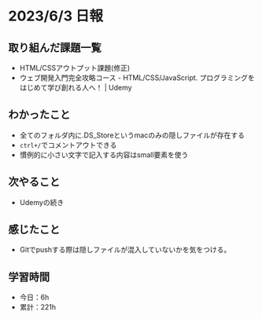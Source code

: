 # 2023/6/3 日報
## 取り組んだ課題一覧
- HTML/CSSアウトプット課題(修正)
- ウェブ開発入門完全攻略コース - HTML/CSS/JavaScript. プログラミングをはじめて学び創れる人へ！ | Udemy

## わかったこと
- 全てのフォルダ内に.DS_Storeというmacのみの隠しファイルが存在する
- `ctrl+/`でコメントアウトできる
- 慣例的に小さい文字で記入する内容はsmall要素を使う

## 次やること
- Udemyの続き

## 感じたこと
- Gitでpushする際は隠しファイルが混入していないかを気をつける。

## 学習時間
- 今日：6h
- 累計：221h
